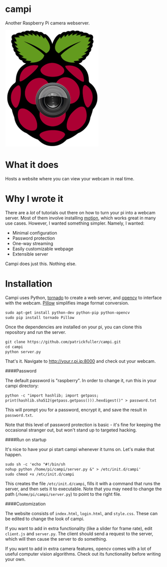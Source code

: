campi
=====

Another Raspberry Pi camera webserver.

![](img/campi.png)

What it does
============

Hosts a website where you can view your webcam in real time.

Why I wrote it
==============

There are a *lot* of tutorials out there on how to turn your pi into a webcam
server. Most of them involve installing [motion](http://www.lavrsen.dk/foswiki/bin/view/Motion),
which works great in many use cases. However, I wanted something simpler. Namely,
I wanted:

 * Minimal configuration
 * Password protection
 * One-way streaming
 * Easily customizable webpage
 * Extensible server

Campi does just this. Nothing else.

Installation
============

Campi uses Python, [tornado](http://www.tornadoweb.org/en/stable/) to create a
web server, and [opencv](http://opencv.org/) to interface with the webcam.
[Pillow](http://pillow.readthedocs.org/en/latest/installation.html) simplifies
image format conversion.

```
sudo apt-get install python-dev python-pip python-opencv
sudo pip install tornado Pillow
```

Once the dependencies are installed on your pi, you can clone this repository and
run the server.

```
git clone https://github.com/patrickfuller/campi.git
cd campi
python server.py
```

That's it. Navigate to http://your.r.pi.ip:8000 and check out your webcam.

####Password

The default password is "raspberry". In order to change it, run this in your
campi directory:

```
python -c "import hashlib; import getpass; print(hashlib.sha512(getpass.getpass())).hexdigest()" > password.txt
```

This will prompt you for a password, encrypt it, and save the result in
`password.txt`.

Note that this level of password protection is basic - it's fine for keeping the
occasional stranger out, but won't stand up to targeted hacking.

####Run on startup

It's nice to have your pi start campi whenever it turns on. Let's make that
happen.

```
sudo sh -c 'echo "#!/bin/sh
nohup python /home/pi/campi/server.py &" > /etc/init.d/campi'
sudo chmod +x /etc/init.d/campi
```

This creates the file `/etc/init.d/campi`, fills it with a command that runs
the server, and then sets it to executable. Note that you may need to change the
path (`/home/pi/campi/server.py`) to point to the right file.

####Customization

The website consists of `index.html`, `login.html`, and `style.css`. These can be
edited to change the look of campi.

If you want to add in extra functionality (like a slider for frame rate), edit
`client.js` and `server.py`. The client should send a request to the server, which
will then cause the server to do something.

If you want to add in extra camera features, opencv comes with a lot of useful
computer vision algorithms. Check out its functionality before writing your
own.
